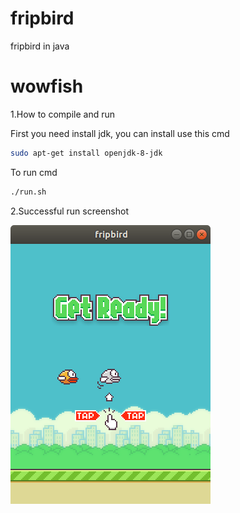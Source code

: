 # fripbird
fripbird in java
# wowfish

1.How to compile and run

First you need install jdk, you can install use this cmd 
```Bash 
sudo apt-get install openjdk-8-jdk 
``` 
  
To run cmd  
```Bash
./run.sh 
```
  
2.Successful run screenshot

![Screenshot](./doc/Screenshot.png)
